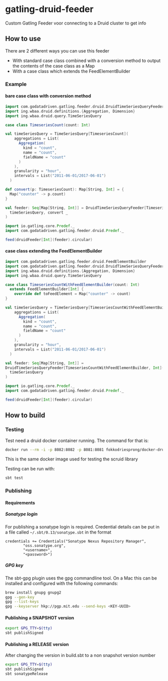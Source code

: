 # gatling-druid-feeder
Custom Gatling Feeder voor connecting to a Druid cluster to get info

## How to use

There are 2 different ways you can use this feeder

- With standard case class combined with a conversion method to output the contents of the case class as a Map
- With a case class which extends the FeedElementBuilder

### Example

#### bare case class with conversion method

```scala
import com.godatadriven.gatling.feeder.druid.DruidTimeSeriesQueryFeeder
import ing.wbaa.druid.definitions.{Aggregation, Dimension}
import ing.wbaa.druid.query.TimeSeriesQuery

case class TimeseriesCount(count: Int)

val timeSeriesQuery = TimeSeriesQuery[TimeseriesCount](
    aggregations = List(
      Aggregation(
        kind = "count",
        name = "count",
        fieldName = "count"
      )
    ),
    granularity = "hour",
    intervals = List("2011-06-01/2017-06-01")
  )

def convert(p: TimeseriesCount): Map[String, Int] = {
  Map("counter" -> p.count)
}

val feeder: Seq[Map[String, Int]] = DruidTimeSeriesQueryFeeder[TimeseriesCount, Int](
  timeSeriesQuery, convert _
)

import io.gatling.core.Predef._
import com.godatadriven.gatling.feeder.druid.Predef._

feed(druidFeeder[Int](feeder).circular)

```


#### case class extending the FeedElementBuilder
```scala
import com.godatadriven.gatling.feeder.druid.FeedElementBuilder
import com.godatadriven.gatling.feeder.druid.DruidTimeSeriesQueryFeeder
import ing.wbaa.druid.definitions.{Aggregation, Dimension}
import ing.wbaa.druid.query.TimeSeriesQuery

case class TimeseriesCountWithFeedElementBuilder(count: Int) 
  extends FeedElementBuilder[Int] {
    override def toFeedElement = Map("counter" -> count)
}

val timeSeriesQuery = TimeSeriesQuery[TimeseriesCountWithFeedElementBuilder](
    aggregations = List(
      Aggregation(
        kind = "count",
        name = "count",
        fieldName = "count"
      )
    ),
    granularity = "hour",
    intervals = List("2011-06-01/2017-06-01")
  )

val feeder: Seq[Map[String, Int]] = 
DruidTimeSeriesQueryFeeder[TimeseriesCountWithFeedElementBuilder, Int](
  timeSeriesQuery
)

import io.gatling.core.Predef._
import com.godatadriven.gatling.feeder.druid.Predef._

feed(druidFeeder[Int](feeder).circular)

```

## How to build

### Testing

Test need a druid docker container running. The command for that is:
```bash
docker run --rm -i -p 8082:8082 -p 8081:8081 fokkodriesprong/docker-druid
```
This is the same docker image used for testing the scruid library

Testing can be run with:
```bash
sbt test
```

### Publishing

#### Requirements

##### Sonatype login
For publishing a sonatype login is required. 
Credential details can be put in a file called `~/.sbt/0.13/sonatype.sbt` in the format
```text
credentials += Credentials("Sonatype Nexus Repository Manager",
        "oss.sonatype.org",
        "<username>",
        "<password>")
```

##### GPG key
The sbt-gpg plugin uses the gpg commandline tool. On a Mac this can be installed and configured with the following commands:
```bash
brew install gnupg gnupg2
gpg --gen-key
gpg --list-keys
gpg --keyserver hkp://pgp.mit.edu --send-keys <KEY-UUID>
```

#### Publishing a SNAPSHOT version

```bash
export GPG_TTY=$(tty)
sbt publishSigned
```


#### Publishing a RELEASE version

After changing the version in build.sbt to a non snapshot version number

```bash
export GPG_TTY=$(tty)
sbt publishSigned
sbt sonatypeRelease
```